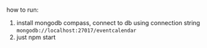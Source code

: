 how to run:

1. install mongodb compass, connect to db using connection string `mongodb://localhost:27017/eventcalendar`
2. just npm start 
